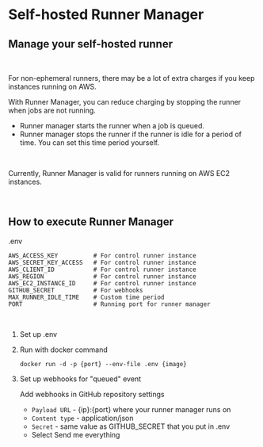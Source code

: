 # Self-hosted Runner Manager

## Manage your self-hosted runner

<br>

For non-ephemeral runners, there may be a lot of extra charges if you keep instances running on AWS.

With Runner Manager, you can reduce charging by stopping the runner when jobs are not running.

- Runner manager starts the runner when a job is queued.
- Runner manager stops the runner if the runner is idle for a period of time. You can set this time period yourself.

<br>

Currently, Runner Manager is valid for runners running on AWS EC2 instances.

<br>

## How to execute Runner Manager

.env

```
AWS_ACCESS_KEY          # For control runner instance
AWS_SECRET_KEY_ACCESS   # For control runner instance
AWS_CLIENT_ID           # For control runner instance
AWS_REGION              # For control runner instance
AWS_EC2_INSTANCE_ID     # For control runner instance
GITHUB_SECRET           # For webhooks
MAX_RUNNER_IDLE_TIME    # Custom time period
PORT                    # Running port for runner manager
```

<br>

1. Set up .env
2. Run with docker command

   `docker run -d -p {port} --env-file .env {image}`

3. Set up webhooks for "queued" event

   Add webhooks in GitHub repository settings

   - `Payload URL` - {ip}:{port} where your runner manager runs on
   - `Content type` - application/json
   - `Secret` - same value as GITHUB_SECRET that you put in .env
   - Select Send me everything
